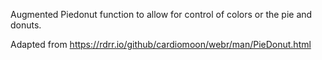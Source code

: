 Augmented Piedonut function to allow for control of colors or the pie and donuts.

Adapted from https://rdrr.io/github/cardiomoon/webr/man/PieDonut.html
